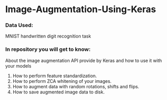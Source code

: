 # Image-Augmentation-Using-Keras

### Data Used: 
MNIST handwritten digit recognition task

### In repository you will get to know:
About the image augmentation API provide by Keras and how to use it with your models
1. How to perform feature standardization.
2. How to perform ZCA whitening of your images.
3. How to augment data with random rotations, shifts and flips.
4. How to save augmented image data to disk.

